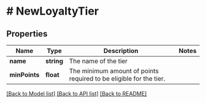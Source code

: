 # # NewLoyaltyTier

## Properties

Name | Type | Description | Notes
------------ | ------------- | ------------- | -------------
**name** | **string** | The name of the tier | 
**minPoints** | **float** | The minimum amount of points required to be eligible for the tier. | 

[[Back to Model list]](../../README.md#documentation-for-models) [[Back to API list]](../../README.md#documentation-for-api-endpoints) [[Back to README]](../../README.md)


